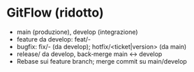 # GitFlow (ridotto)
- main (produzione), develop (integrazione)
- feature da develop: feat/<issue>-<slug>
- bugfix: fix/<issue>-<slug> (da develop); hotfix/<ticket|version> (da main)
- release/<version> da develop, back‑merge main ↔ develop
- Rebase sui feature branch; merge commit su main/develop
